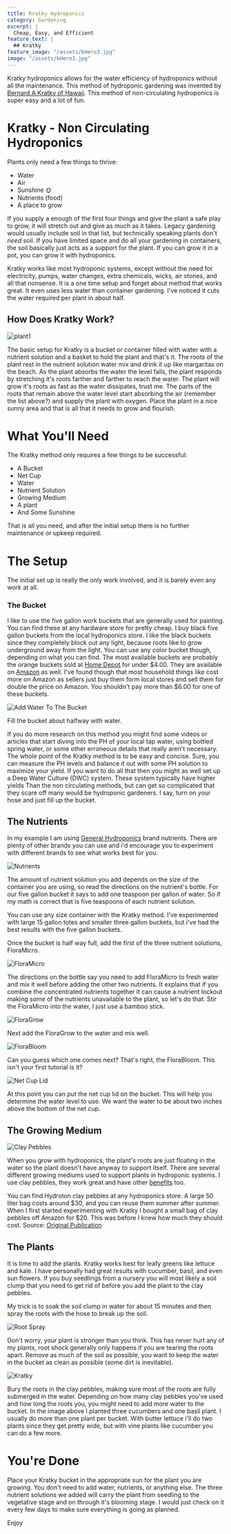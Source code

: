 ```yaml
---
title: Kratky Hydroponics
category: Gardening
excerpt: |
  Cheap, Easy, and Efficient
feature_text: |
  ## Kratky
feature_image: "/assets/kHero3.jpg"
image: "/assets/kHero3.jpg"
---
```


Kratky hydroponics allows for the water efficiency of hydroponics without all the maintenance. This method of hydroponic gardening was invented by [Bernard A Kratky of Hawaii](https://www.ctahr.hawaii.edu/site/Bio.aspx?ID=KRATKBER). This method of non-circulating hydroponics is super easy and a lot of fun. 

# Kratky - Non Circulating Hydroponics

Plants only need a few things to thrive:

- Water 
- Air
- Sunshine 🌞
- Nutrients (food)
- A place to grow

If you supply a enough of the first four things and give the plant a safe play to grow, it will stretch out and give as much as it takes. Legacy gardening would usually include soil in that list, but technically speaking plants don't *need* soil. If you have limited space and do all your gardening in containers, the soil basically just acts as a support for the plant. If you can grow it in a pot, you can grow it with hydroponics.

Kratky works like most hydroponic systems, except without the need for electricity, pumps, water changes, extra chemicals, wicks, air stones, and all that nonsense. It is a one time setup and forget about method that works great. It even uses less water than container gardening. I've noticed it cuts the water required per plant in about half.

## How Does Kratky Work?

![plant1](/assets/plantAnimation.gif)

The basic setup for Kratky is a bucket or container filled with water with a nutrient solution and a basket to hold the plant and that's it. The roots of the plant rest in the nutrient solution water mix and drink it up like margaritas on the beach. As the plant absorbs the water the level falls, the plant responds by stretching it's roots farther and farther to reach the water. The plant will grow it's roots as fast as the water dissipates, trust me. The parts of the roots that remain above the water level start absorbing the air (remember the list above?) and supply the plant with oxygen. Place the plant in a nice sunny area and that is all that it needs to grow and flourish.

# What You'll Need

The Kratky method only requires a few things to be successful:

- A Bucket
- Net Cup
- Water
- Nutrient Solution
- Growing Medium
- A plant
- And Some Sunshine

That is all you need, and after the initial setup there is no further maintenance or upkeep required.

# The Setup

The initial set up is really the only work involved, and it is barely even any work at all.

### The Bucket

I like to use the five gallon work buckets that are generally used for painting. You can find these at any hardware store for pretty cheap. I buy black five gallon buckets from the local hydroponics store. I like the black buckets since they completely block out any light, because roots like to grow underground away from the light. You can use any color bucket though, depending on what you can find. The most available buckets are probably the orange buckets sold at [Home Depot](https://www.homedepot.com/p/The-Home-Depot-5-Gal-Homer-Bucket-05GLHD2/100087613) for under $4.00. They are available on [Amazon](https://www.amazon.com/s/ref=nb_sb_noss_1?url=search-alias%3Daps&field-keywords=five+gallon+bucket) as well. I've found though that most household things like cost more on Amazon as sellers just buy them form local stores and sell them for double the price on Amazon. You shouldn't pay more than $6.00 for one of these buckets.

![Add Water To The Bucket](/assets/bucketFill.gif)

Fill the bucket about halfway with water.

 If you do more research on this method you might find some videos or articles that start diving into the PH of your local tap water, using bottled spring water, or some other erroneous details that really aren't necessary. The whole point of the Kratky method is to be easy and concise. Sure, you can measure the PH levels and balance it out with some PH solution to maximize your yield. If you want to do all that then you might as well set up a Deep Water Culture (DWC) system. These system typically have higher yields Than the non circulating methods, but can get so complicated that they scare off many would be hydroponic gardeners. I say, turn on your hose and just fill up the bucket.


## The Nutrients

 In my example I am using [General Hydroponics](https://generalhydroponics.com/) brand nutrients. There are plenty of other brands you can use and i'd encourage you to experiment with different brands to see what works best for you. 

![Nutrients](/assets/threeNutes.JPG)

The amount of nutrient solution you add depends on the size of the container you are using, so read the directions on the nutrient's bottle. For our five gallon bucket it says to add one teaspoon per gallon of water. So if my math is correct that is five teaspoons of each nutrient solution. 

You can use any size container with the Kratky method. I've experimented with large 15 gallon totes and smaller three gallon buckets, but i've had the best results with the five gallon buckets.

Once the bucket is half way full, add the first of the three nutrient solutions, FloraMicro. 

![FloraMicro](/assets/floraMicroMeasured.JPG)

The directions on the bottle say you need to add FloraMicro to fresh water and mix it well before adding the other two nutrients. It explains that if you combine the concentrated nutrients together it can cause a nutrient lockout making some of the nutrients unavailable to the plant, so let's do that. Stir the FloraMicro into the water, I just use a bamboo stick. 

![FloraGrow](/assets/floraGrowMeasured.JPG)

Next add the FloraGrow to the water and mix well.

![FloraBloom](/assets/floraBloomMeasured.JPG)

Can you guess which one comes next? That's right, the FloraBloom. This isn't your first tutorial is it?

![Net Cup Lid](/assets/waterLevel.JPG)

At this point you can put the net cup lid on the bucket. This will help you determine the water level to use. We want the water to be about two inches above the bottom of the net cup. 

## The Growing Medium

![Clay Pebbles](/assets/netCupWithClay.JPG)

When you grow with hydroponics, the plant's roots are just floating in the water so the plant doesn't have anyway to support itself. There are several different growing mediums used to support plants in hydroponic systems. I use clay pebbles, they work great and have other [benefits](https://university.upstartfarmers.com/blog/pros-cons-hydroton-hydroponics) too.

You can find Hydroton clay pebbles at any hydroponics store. A large 50 liter bag costs around $30, and you can reuse them summer after summer. When I first started experimenting with Kratky I bought a small bag of clay pebbles off Amazon for $20. This was before I knew how much they should cost.
Source: [Original Publication](https://www.ctahr.hawaii.edu/hawaii/downloads/three_non-circulating_hydroponic_methods_for_growing_lettuce.pdf)

## The Plants

It is time to add the plants. Kratky works best for leafy greens like lettuce and kale. I have personally had great results with cucumber, basil, and even sun flowers. If you buy seedlings from a nursery you will most likely a soil clump that you need to get rid of before you add the plant to the clay pebbles. 

My trick is to soak the soil clump in water for about 15 minutes and then spray the roots with the hose to break up the soil.

![Root Spray](http://techwriterluke.com/img/rootSpray.gif)

Don't worry, your plant is stronger than you think. This has never hurt any of my plants, root shock generally only happens if you are tearing the roots apart. Remove as much of the soil as possible, you want to keep the water in the bucket as clean as possible (some dirt is inevitable). 

![Kratky](/assets/plantsClay.JPG)

Bury the roots in the clay pebbles, making sure most of the roots are fully submerged in the water. Depending on how many clay pebbles you've used and how long the roots you, you might need to add more water to the bucket. In the image above I planted three cucumbers and one basil plant. I usually do more than one plant per bucket. With butter lettuce i'll do two plants since they get pretty wide, but with vine plants like cucumber you can do a few more.

# You're Done

Place your Kratky bucket in the appropriate sun for the plant you are growing. You don't need to add water, nutrients, or anything else. The three nutrient solutions we added will carry the plant from seedling to the vegetative stage and on through it's blooming stage. I would just check on it every few days to make sure everything is going as planned. 

Enjoy

